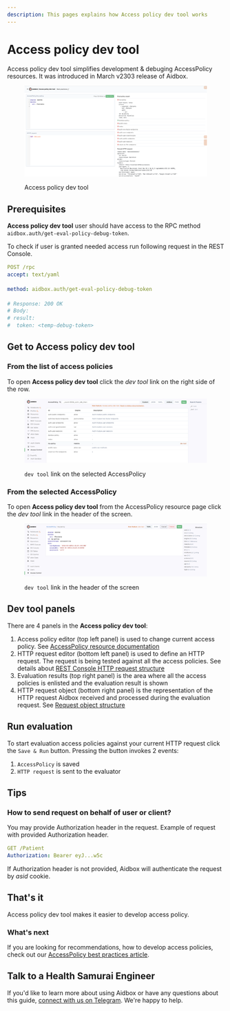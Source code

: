 ```yaml
---
description: This pages explains how Access policy dev tool works
---
```


# Access policy dev tool

Access policy dev tool simplifies development & debuging AccessPolicy resources. It was introduced in March v2303 release of Aidbox.

<figure><img src="../../.gitbook/assets/Screenshot 2023-03-23 at 11.40.41.png" alt=""><figcaption><p>Access policy dev tool</p></figcaption></figure>

## Prerequisites

**Access policy dev tool** user should have access to the RPC method `aidbox.auth/get-eval-policy-debug-token`.

To check if user is granted needed access run following request in the REST Console.

```yaml
POST /rpc
accept: text/yaml

method: aidbox.auth/get-eval-policy-debug-token

# Response: 200 OK
# Body:
# result:
#  token: <temp-debug-token>
```

## Get to Access policy dev tool

### From the list of access policies

To open **Access policy dev tool** click the _dev tool_ link on the right side of the row.

<figure><img src="../../.gitbook/assets/Screenshot 2023-03-23 at 11.40.10.png" alt=""><figcaption><p><code>dev tool</code> link on the selected AccessPolicy</p></figcaption></figure>

### From the selected AccessPolicy

To open **Access policy dev tool** from the AccessPolicy resource page click the _dev tool_ link in the header of the screen.

<figure><img src="../../.gitbook/assets/Screenshot 2023-03-23 at 11.48.13.png" alt=""><figcaption><p><code>dev tool</code> link in the header of the screen</p></figcaption></figure>

## Dev tool panels

There are 4 panels in the **Access policy dev tool**:

1. Access policy editor (top left panel) is used to change current access policy. See [AccessPolicy resource documentation](access-control.md)
2. HTTP request editor (bottom left panel) is used to define an HTTP request. The request is being tested against all the access policies. See details about [REST Console HTTP request structure](../../overview/aidbox-ui/rest-console-1.md#rest-console)
3. Evaluation results (top right panel) is the area where all the access policies is enlisted and the evaluation result is shown
4. HTTP request object (bottom right panel) is the representation of the HTTP request Aidbox received and processed during the evaluation request. See [Request object structure](access-control.md#request-object-structure)

## Run evaluation

To start evaluation access policies against your current HTTP request click the `Save & Run` button. Pressing the button invokes 2 events:

1. `AccessPolicy` is saved
2. `HTTP request` is sent to the evaluator

## Tips

### How to send request on behalf of user or client?

You may provide Authorization header in the request. Example of request with provided Authorization header.

```yaml
GET /Patient
Authorization: Bearer eyJ...w5c
```

If Authorization header is not provided, Aidbox will authenticate the request by _asid_ cookie.

## That's it

Access policy dev tool makes it easier to develop access policy.&#x20;

### What's next

If you are looking for recommendations, how to develop access policies, check out our [AccessPolicy best practices article](accesspolicy-best-practices.md).

## Talk to a Health Samurai Engineer

If you'd like to learn more about using Aidbox or have any questions about this guide, [connect with us on Telegram](https://t.me/aidbox). We're happy to help.
